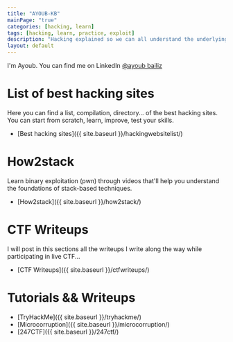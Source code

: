 ```yaml
---
title: "AYOUB-KB"
mainPage: "true"
categories: [hacking, learn]
tags: [hacking, learn, practice, exploit]
description: "Hacking explained so we can all understand the underlying concepts."
layout: default
---
```


I'm Ayoub. You can find me on LinkedIn [@ayoub bailiz](https://www.linkedin.com/in/ayoub-kb/)

# List of best hacking sites
Here you can find a list, compilation, directory... of the best hacking sites. You can start from scratch, learn, improve, test your skills.

- [Best hacking sites]({{ site.baseurl }}/hackingwebsitelist/)

# How2stack
Learn binary exploitation (pwn) through videos that'll help you understand the foundations of stack-based techniques.

- [How2stack]({{ site.baseurl }}/how2stack/)

# CTF Writeups
I will post in this sections all the writeups I write along the way while participating in live CTF...

- [CTF Writeups]({{ site.baseurl }}/ctfwriteups/)

# Tutorials && Writeups
- [TryHackMe]({{ site.baseurl }}/tryhackme/)
- [Microcorruption]({{ site.baseurl }}/microcorruption/)
- [247CTF]({{ site.baseurl }}/247ctf/)

